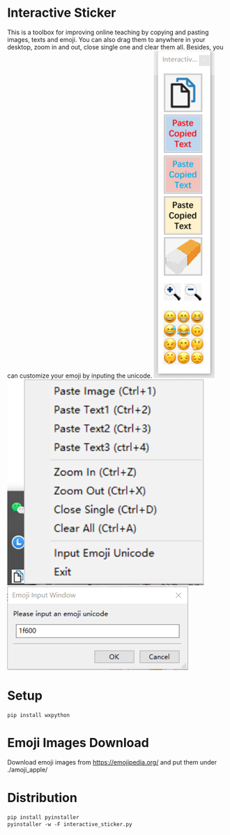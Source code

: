 # Interactive Sticker
This is a toolbox for improving online teaching by copying and pasting images, texts and emoji. You can also drag them to anywhere in your desktop, zoom in and out, close single one and clear them all. Besides, you can customize your emoji by inputing the unicode. 
![avatar](./files/main.png)
![avatar](./files/ico.png)
![avatar](./files/input.png)

# Setup
```shell
pip install wxpython
```

# Emoji Images Download
Download emoji images from https://emojipedia.org/ and put them under ./amoji_apple/

# Distribution
```shell
pip install pyinstaller
pyinstaller -w -F interactive_sticker.py
```
